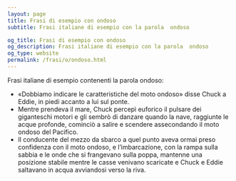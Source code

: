 ```yaml
---
layout: page
title: Frasi di esempio con ondoso 
subtitle: Frasi italiane di esempio con la parola  ondoso

og_title: Frasi di esempio con ondoso 
og_description: Frasi italiane di esempio con la parola  ondoso
og_type: website
permalink: /frasi/o/ondoso.html
---
```


Frasi italiane di esempio contenenti la parola ondoso:


- «Dobbiamo indicare le caratteristiche del moto ondoso» disse Chuck a Eddie, in piedi accanto a lui sul ponte.
- Mentre prendeva il mare, Chuck percepì euforico il pulsare dei giganteschi motori e gli sembrò di danzare quando la nave, raggiunte le acque profonde, cominciò a salire e scendere assecondando il moto ondoso del Pacifico.
- Il conducente del mezzo da sbarco a quel punto aveva ormai preso confidenza con il moto ondoso, e l’imbarcazione, con la rampa sulla sabbia e le onde che si frangevano sulla poppa, mantenne una posizione stabile mentre le casse venivano scaricate e Chuck e Eddie saltavano in acqua avviandosi verso la riva.
